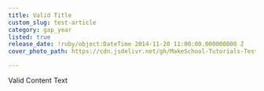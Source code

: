 ```yaml
---
title: Valid Title
custom_slug: test-article
category: gap_year
listed: true
release_date: !ruby/object:DateTime 2014-11-20 11:00:00.000000000 Z
cover_photo_path: https://cdn.jsdelivr.net/gh/MakeSchool-Tutorials-Test/News_Tests@a695413c767d0455f66d9d905a1b14a46ac600f5/f737fcc9-87a4-478e-adc5-d84b02357d9d/cover_photo.png

---
```

Valid Content Text
